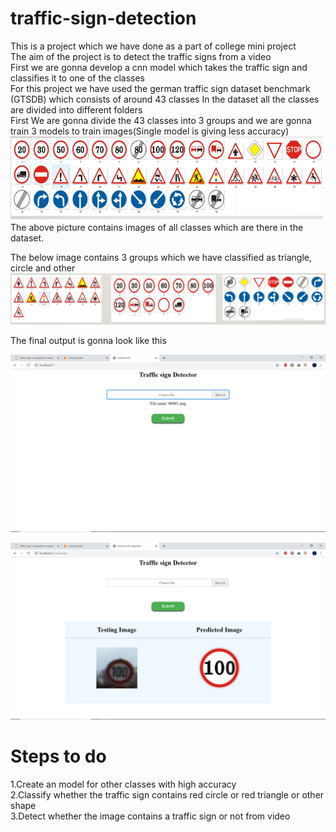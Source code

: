 # traffic-sign-detection
This is a project which we have done as a part of college mini project  
The aim of the project is to detect the traffic signs from a video  
First we are gonna develop a cnn model which takes the traffic sign and classifies it to one of the classes  
For this project we have used the german traffic sign dataset benchmark (GTSDB) which consists of around 43 classes In the dataset all the classes are divided into different folders  
First We are gonna divide the 43 classes into 3 groups and we are gonna train 3 models to train images(Single model is giving less accuracy)
![test image 1](/images/dataset-classes.png)
The above picture contains images of all classes which are there in the dataset.    

The below image contains 3 groups which we have classified as triangle, circle and other
![test image 2](/images/3-groups.png)  

The final output is gonna look like this  

![Output image 1](/images/image&#32;(1).png)  

![Output image 2](/images/image&#32;(2).png)  

# Steps to do
1.Create an model for other classes with high accuracy\
2.Classify whether the traffic sign contains red circle or red triangle or other shape\
3.Detect whether the image contains a traffic sign or not from video
